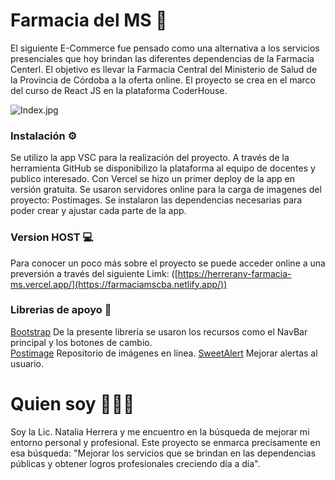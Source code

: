 # Farmacia del MS 🏥

El siguiente E-Commerce fue pensado como una alternativa a los servicios presenciales que hoy brindan las diferentes dependencias de la Farmacia Centerl. El objetivo es llevar la Farmacia Central del Ministerio de Salud de la Provincia de Córdoba a la oferta online. El proyecto se crea en el marco del curso de React JS en la plataforma CoderHouse.

![Index.jpg](https://i.postimg.cc/7YVLBPt8/index.png)

### Instalación ⚙️

Se utilizo la app VSC para la realización del proyecto. 
A través de la herramienta GitHub se disponibilizo la plataforma al equipo de docentes y publico interesado. 
Con Vercel se hizo un primer deploy de la app en versión gratuita. 
Se usaron servidores online para la carga de imagenes del proyecto: Postimages. 
Se instalaron las dependencias necesarias para poder crear y ajustar cada parte de la app.

### Version HOST 💻

Para conocer un poco más sobre el proyecto se puede acceder online a una preversión a través del siguiente Limk: ([https://herreranv-farmacia-ms.vercel.app/](https://farmaciamscba.netlify.app/))

### Librerias de apoyo 📖

[Bootstrap](https://getbootstrap.com/) De la presente librería se usaron los recursos como el NavBar principal y los botones de cambio. <br>
[Postimage](https://postimages.org/) Repositorio de imágenes en línea.
[SweetAlert](https://sweetalert2.github.io/#configuration) Mejorar alertas al usuario.

# Quien soy 🙎🏼‍♀️

Soy la Lic. Natalia Herrera y me encuentro en la búsqueda de mejorar mi entorno personal y profesional. Este proyecto se enmarca precisamente en esa búsqueda:
"Mejorar los servicios que se brindan en las dependencias públicas y obtener logros profesionales creciendo día a día".
